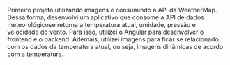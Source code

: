 Primeiro projeto utilizando imagens e consumindo a API da WeatherMap. Dessa forma, desenvolvi um aplicativo que consome a API de dados meteorológicose retorna a temperatura atual, umidade, pressão e velocidade do vento. Para isso, utilizei o Angular para desenvolver o frontend e o backend. Ademais, utilizei imagens para ficar se relacionado com os dados da temperatura atual, ou seja, imagens dinâmicas de acordo com a temperatura.
